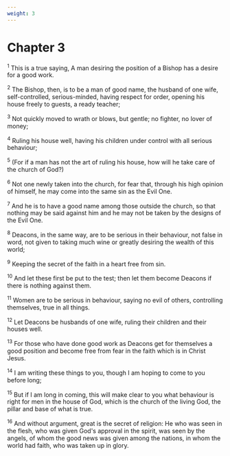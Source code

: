 ```yaml
---
weight: 3
---
```


# Chapter 3

<sup>1</sup> This is a true saying, A man desiring the position of a Bishop has a desire for a good work. 

<sup>2</sup> The Bishop, then, is to be a man of good name, the husband of one wife, self-controlled, serious-minded, having respect for order, opening his house freely to guests, a ready teacher; 

<sup>3</sup> Not quickly moved to wrath or blows, but gentle; no fighter, no lover of money; 

<sup>4</sup> Ruling his house well, having his children under control with all serious behaviour; 

<sup>5</sup> (For if a man has not the art of ruling his house, how will he take care of the church of God?) 

<sup>6</sup> Not one newly taken into the church, for fear that, through his high opinion of himself, he may come into the same sin as the Evil One. 

<sup>7</sup> And he is to have a good name among those outside the church, so that nothing may be said against him and he may not be taken by the designs of the Evil One. 

<sup>8</sup> Deacons, in the same way, are to be serious in their behaviour, not false in word, not given to taking much wine or greatly desiring the wealth of this world; 

<sup>9</sup> Keeping the secret of the faith in a heart free from sin. 

<sup>10</sup> And let these first be put to the test; then let them become Deacons if there is nothing against them. 

<sup>11</sup> Women are to be serious in behaviour, saying no evil of others, controlling themselves, true in all things. 

<sup>12</sup> Let Deacons be husbands of one wife, ruling their children and their houses well. 

<sup>13</sup> For those who have done good work as Deacons get for themselves a good position and become free from fear in the faith which is in Christ Jesus. 

<sup>14</sup> I am writing these things to you, though I am hoping to come to you before long; 

<sup>15</sup> But if I am long in coming, this will make clear to you what behaviour is right for men in the house of God, which is the church of the living God, the pillar and base of what is true. 

<sup>16</sup> And without argument, great is the secret of religion: He who was seen in the flesh, who was given God's approval in the spirit, was seen by the angels, of whom the good news was given among the nations, in whom the world had faith, who was taken up in glory. 


